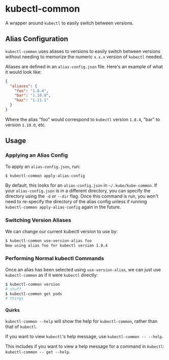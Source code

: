 # kubectl-common

A wrapper around `kubectl` to easily switch between versions.

## Alias Configuration

`kubectl-common` uses aliases to versions to easily switch between versions
without needing to memorize the numeric `x.x.x` version of `kubectl` needed.

Aliases are defined in an `alias-config.json` file. Here's an example of what
it would look like:

```json
{
  "aliases": {
    "foo": "1.8.4",
    "bar": "1.10.0",
    "baz": "1.11.1"
  }
}
```

Where the alias "foo" would correspond to `kubectl` version `1.8.4`, "bar" to
version `1.10.0`, etc.

## Usage

### Applying an Alias Config

To apply an `alias-config.json`, run:

```bash
$ kubectl-common apply-alias-config
```

By default, this looks for an `alias-config.json` in `~/.kube/kube-common`.
If your `alias-config.json` is in a different directory, you can specify
the directory using the `-d` or `--dir` flag. Once this command is run,
you won't need to re-specify the directory of the alias config unless if
running `kubectl-common apply-alias-config` again in the future.

### Switching Version Aliases

We can change our current kubectl version to use by:

```bash
$ kubectl-common use-version-alias foo
Now using alias foo for kubectl version 1.8.4
```

### Performing Normal kubectl Commands

Once an alias has been selected using `use-version-alias`, we can just use
`kubectl-common` as if it were `kubectl` directly:

```bash
$ kubectl-common version
# stuff
$ kubectl-common get pods
# things
```

#### Quirks

`kubectl-common --help` will show the help for `kubectl-common`, rather than
that of `kubectl`.

If you want to view `kubectl`'s help message, use `kubectl-common -- --help`.

This includes if you want to view a help message for a command in `kubectl`:
`kubectl-common -- get --help`.
